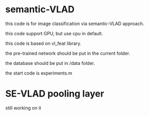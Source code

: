 # semantic-VLAD

this code is for image classification via semantic-VLAD approach.

this code support GPU, but use cpu in default.

this code is based on vl_feat library.

the pre-trained network should be put in the current folder.

the database should be put in /data folder.

the start code is experiments.m

# SE-VLAD pooling layer

still working on it